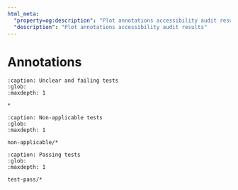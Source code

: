```yaml
---
html_meta:
  "property=og:description": "Plot annotations accessibility audit results"
  "description": "Plot annotations accessibility audit results"
---
```


# Annotations

```{toctree}
:caption: Unclear and failing tests
:glob:
:maxdepth: 1

*
```

```{toctree}
:caption: Non-applicable tests
:glob:
:maxdepth: 1

non-applicable/*
```

```{toctree}
:caption: Passing tests
:glob:
:maxdepth: 1

test-pass/*
```
